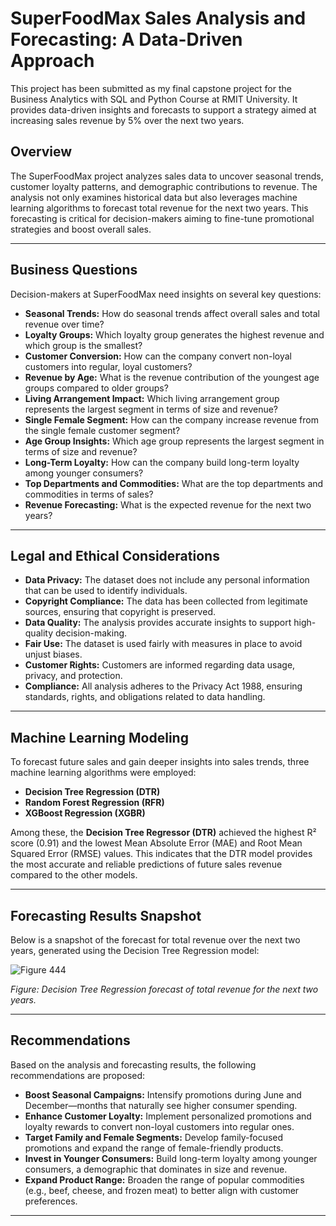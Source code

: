 # SuperFoodMax Sales Analysis and Forecasting: A Data-Driven Approach

This project has been submitted as my final capstone project for the Business Analytics with SQL and Python Course at RMIT University. It provides data-driven insights and forecasts to support a strategy aimed at increasing sales revenue by 5% over the next two years.

## Overview
The SuperFoodMax project analyzes sales data to uncover seasonal trends, customer loyalty patterns, and demographic contributions to revenue. The analysis not only examines historical data but also leverages machine learning algorithms to forecast total revenue for the next two years. This forecasting is critical for decision-makers aiming to fine-tune promotional strategies and boost overall sales.

---

## Business Questions
Decision-makers at SuperFoodMax need insights on several key questions:
- **Seasonal Trends:** How do seasonal trends affect overall sales and total revenue over time?
- **Loyalty Groups:** Which loyalty group generates the highest revenue and which group is the smallest?
- **Customer Conversion:** How can the company convert non-loyal customers into regular, loyal customers?
- **Revenue by Age:** What is the revenue contribution of the youngest age groups compared to older groups?
- **Living Arrangement Impact:** Which living arrangement group represents the largest segment in terms of size and revenue?
- **Single Female Segment:** How can the company increase revenue from the single female customer segment?
- **Age Group Insights:** Which age group represents the largest segment in terms of size and revenue?
- **Long-Term Loyalty:** How can the company build long-term loyalty among younger consumers?
- **Top Departments and Commodities:** What are the top departments and commodities in terms of sales?
- **Revenue Forecasting:** What is the expected revenue for the next two years?

---

## Legal and Ethical Considerations
- **Data Privacy:** The dataset does not include any personal information that can be used to identify individuals.
- **Copyright Compliance:** The data has been collected from legitimate sources, ensuring that copyright is preserved.
- **Data Quality:** The analysis provides accurate insights to support high-quality decision-making.
- **Fair Use:** The dataset is used fairly with measures in place to avoid unjust biases.
- **Customer Rights:** Customers are informed regarding data usage, privacy, and protection.
- **Compliance:** All analysis adheres to the Privacy Act 1988, ensuring standards, rights, and obligations related to data handling.

---

## Machine Learning Modeling
To forecast future sales and gain deeper insights into sales trends, three machine learning algorithms were employed:
- **Decision Tree Regression (DTR)**
- **Random Forest Regression (RFR)**
- **XGBoost Regression (XGBR)**

Among these, the **Decision Tree Regressor (DTR)** achieved the highest R² score (0.91) and the lowest Mean Absolute Error (MAE) and Root Mean Squared Error (RMSE) values. This indicates that the DTR model provides the most accurate and reliable predictions of future sales revenue compared to the other models.

---

## Forecasting Results Snapshot
Below is a snapshot of the forecast for total revenue over the next two years, generated using the Decision Tree Regression model:

![Figure 444](https://github.com/user-attachments/assets/5a1eac09-953b-4949-bb77-3ffde453839b)

*Figure: Decision Tree Regression forecast of total revenue for the next two years.*

---

## Recommendations
Based on the analysis and forecasting results, the following recommendations are proposed:
- **Boost Seasonal Campaigns:** Intensify promotions during June and December—months that naturally see higher consumer spending.
- **Enhance Customer Loyalty:** Implement personalized promotions and loyalty rewards to convert non-loyal customers into regular ones.
- **Target Family and Female Segments:** Develop family-focused promotions and expand the range of female-friendly products.
- **Invest in Younger Consumers:** Build long-term loyalty among younger consumers, a demographic that dominates in size and revenue.
- **Expand Product Range:** Broaden the range of popular commodities (e.g., beef, cheese, and frozen meat) to better align with customer preferences.

---

